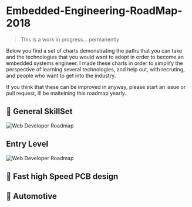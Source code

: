 # Embedded-Engineering-RoadMap-2018


> This is a work in progress... permanently

Below you find a set of charts demonstrating the paths that you can take and the technologies that you would want to adopt in order to become an embedded systems engineer. I made these charts in order to simplify the perspective of learning several technologies, and help out, with recruting, and people who want to get into the industry.

If you think that these can be improved in anyway, please start an issue or pull request, ill be maiteining this roadmap yearly.


## 🚀 General SkillSet

![Web Developer Roadmap](https://i.imgur.com/NKRROCO.jpg)

 
##  Entry Level
 
![Web Developer Roadmap](https://i.imgur.com/cSTcVxX.jpg)
 
 
## 🎨 Fast high Speed PCB design


## 🚗 Automotive



